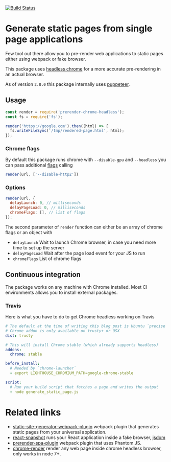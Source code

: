 [![Build Status](https://travis-ci.org/en-japan-air/prerender-chrome-headless.svg?branch=master)](https://travis-ci.org/en-japan-air/prerender-chrome-headless)

# Generate static pages from single page applications

Few tool out there allow you to pre-render web applications to static pages either using webpack or fake browser.

This package uses [headless chrome](https://developers.google.com/web/updates/2017/04/headless-chrome) for a more accurate pre-rendering in an actual browser.

As of version `2.0.0` this package internally uses [puppeteer](https://github.com/GoogleChrome/puppeteer).

## Usage

```js
const render = require('prerender-chrome-headless');
const fs = require('fs');

render('https://google.com').then((html) => {
  fs.writeFileSync('/tmp/rendered-page.html', html);
});
```

### Chrome flags

By default this package runs chrome with `--disable-gpu` and `--headless` you can pass additional [flags](http://peter.sh/experiments/chromium-command-line-switches/) calling

```js
render(url, ['--disable-http2'])
```

### Options

```js
render(url, {
  delayLaunch: 0, // milliseconds
  delayPageLoad: 0, // milliseconds
  chromeFlags: [], // list of flags
});
```

The second parameter of `render` function can either be an array of chrome flags or an object with

* `delayLaunch` Wait to launch Chrome browser, in case you need more time to set up the server
* `delayPageLoad` Wait after the page load event for your JS to run
* `chromeFlags` List of chrome flags


## Continuous integration

The package works on any machine with Chrome installed. Most CI environments allows you to install external packages.

### Travis

Here is what you have to do to get Chrome headless working on Travis

```yml
# The default at the time of writing this blog post is Ubuntu `precise`
# Chrome addon is only available on trusty+ or OSX
dist: trusty

# This will install Chrome stable (which already supports headless)
addons:
  chrome: stable

before_install:
  # Needed by `chrome-launcher`
  - export LIGHTHOUSE_CHROMIUM_PATH=google-chrome-stable

script:
  # Run your build script that fetches a page and writes the output
  - node generate_static_page.js
```


# Related links

* [static-site-generator-webpack-plugin](https://github.com/markdalgleish/static-site-generator-webpack-plugin) webpack plugin that generates static pages from your universal application.
* [react-snapshot](https://github.com/geelen/react-snapshot) runs your React application inside a fake browser, [jsdom](https://github.com/tmpvar/jsdom)
* [prerender-spa-plugin](https://github.com/chrisvfritz/prerender-spa-plugin) webpack plugin that uses Phantom.JS.
* [chrome-render](https://github.com/gwuhaolin/chrome-render) render any web page inside chrome headless browser, only works in node 7+.
